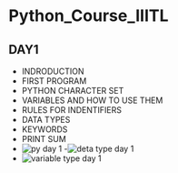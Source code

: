 # Python_Course_IIITL
## DAY1
- INDRODUCTION
- FIRST PROGRAM
- PYTHON CHARACTER SET
- VARIABLES AND HOW TO USE THEM
- RULES FOR INDENTIFIERS
- DATA TYPES
- KEYWORDS
- PRINT SUM
- ![py day 1](https://github.com/user-attachments/assets/c887439c-a4d7-4a35-ba43-e145d1a2c957)
-![deta type day 1](https://github.com/user-attachments/assets/cdf01b37-d7ee-4035-9c65-5bf14d9e3532) 
- ![variable type day 1](https://github.com/user-attachments/assets/e9188017-6dcd-4c4c-b1e0-7d2a14abcd47)

